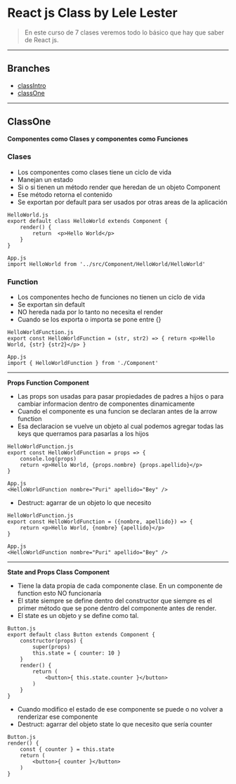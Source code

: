 # React js Class by Lele Lester 

> En este curso de 7 clases veremos todo lo básico que hay que saber de React js.

---
## Branches 
* [classIntro](https://github.com/puribey/ReactClassLele/tree/classIntro)
* [classOne](https://github.com/puribey/ReactClassLele/tree/classOne)
---

## ClassOne

**Componentes como Clases y componentes como Funciones**

### Clases 
- Los componentes como clases tiene un ciclo de vida 
- Manejan un estado 
- Si o si tienen un método render que heredan de un objeto Component
- Ese método retorna el contenido
- Se exportan por default para ser usados por otras areas de la aplicación
```
HelloWorld.js
export default class HelloWorld extends Component {
    render() {
        return  <p>Hello World</p>
    }
}
```
```
App.js
import HelloWorld from '../src/Component/HelloWorld/HelloWorld'
```
### Function 
- Los componentes hecho de funciones no tienen un ciclo de vida
- Se exportan sin default 
- NO hereda nada por lo tanto no necesita el render
- Cuando se los exporta o importa se pone entre {}
```
HelloWorldFunction.js
export const HelloWorldFunction = (str, str2) => { return <p>Hello World, {str} {str2}</p> }
```
```
App.js
import { HelloWorldFunction } from './Component'
```
--- 
**Props Function Component**
- Las props son usadas para pasar propiedades de padres a hijos o para cambiar informacion dentro de componentes dinamicamente 
- Cuando el componente es una funcion se declaran antes de la arrow function 
- Esa declaracion se vuelve un objeto al cual podemos agregar todas las keys que querramos para pasarlas a los hijos
```
HelloWorldFunction.js
export const HelloWorldFunction = props => {
    console.log(props)
    return <p>Hello World, {props.nombre} {props.apellido}</p> 
}
```
```
App.js
<HelloWorldFunction nombre="Puri" apellido="Bey" />
```
- Destruct: agarrar de un objeto lo que necesito 
```
HelloWorldFunction.js
export const HelloWorldFunction = ({nombre, apellido}) => {
    return <p>Hello World, {nombre} {apellido}</p> 
}
```
```
App.js
<HelloWorldFunction nombre="Puri" apellido="Bey" />
```

---
**State and Props Class Component**
- Tiene la data propia de cada componente clase. En un componente de function esto NO funcionaría
- El state siempre se define dentro del constructor que siempre es el primer método que se pone dentro del componente antes de render. 
- El state es un objeto y se define como tal. 
```
Button.js
export default class Button extends Component {
    constructor(props) {
        super(props)
        this.state = { counter: 10 }
    }
    render() {
        return (
            <button>{ this.state.counter }</button>
        )
    }
}
```
- Cuando modifico el estado de ese componente se puede o no volver a renderizar ese componente
- Destruct: agarrar del objeto state lo que necesito que sería counter

```
Button.js
render() {
    const { counter } = this.state
    return (
        <button>{ counter }</button>
    )
}
```

